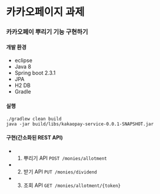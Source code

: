# 카카오페이지 과제

### 카카오페이 뿌리기 기능 구현하기

#### 개발 환경
 - eclipse
 - Java 8
 - Spring boot 2.3.1
 - JPA
 - H2 DB
 - Gradle
 
#### 실행

```
./gradlew clean build
java -jar build/libs/kakaopay-service-0.0.1-SNAPSHOT.jar
````

#### 구현(간소화된 REST API)
 - 1. 뿌리기 API
    `POST /monies/allotment`
 - 2. 받기 API
    `PUT /monies/dividend`
 - 3. 조회 API
    `GET /monies/allotment/{token}`

    